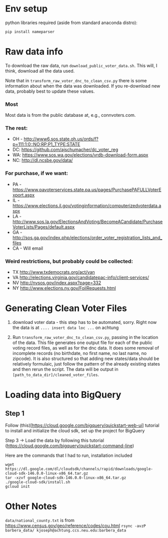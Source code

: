 # Env setup

python libraries required (aside from standard anaconda distro):
```
pip install nameparser
```


# Raw data info

To download the raw data, run ```download_public_voter_data.sh```. This will, I think, download all
the data used.  

Note that in ```transform_raw_voter_dnc_to_clean_csv.py``` there is some information about when the data
was downloaded. If you re-download new data, probably best to update these values.

### Most
Most data is from the public database at, e.g., connvoters.com.  

### The rest:

- OH - http://www6.sos.state.oh.us/ords/f?p=111:1:0::NO:RP:P1_TYPE:STATE
- DC: https://github.com/ajschumacher/dc_voter_reg
- WA: https://www.sos.wa.gov/elections/vrdb-download-form.aspx
- NC: http://dl.ncsbe.gov/data/

### For purchase, if we want:
- PA - https://www.pavoterservices.state.pa.us/pages/PurchasePAFULLVoterExport.aspx
-  IL - https://www.elections.il.gov/votinginformation/computerizedvoterdata.aspx
-  LA - http://www.sos.la.gov/ElectionsAndVoting/BecomeACandidate/PurchaseVoterLists/Pages/default.aspx
-  GA - http://sos.ga.gov/index.php/elections/order_voter_registration_lists_and_files
-  CA - Will email
  
### Weird restrictions, but probably could be collected:
-  TX http://www.txdemocrats.org/act/van
-  VA http://elections.virginia.gov/candidatepac-info/client-services/
-  NV http://nvsos.gov/index.aspx?page=332
-  NY http://www.elections.ny.gov/FoilRequests.html

# Generating Clean Voter Files

1. download voter data - this step has to be automated, sorry. 
Right now the data is at ``` .... insert data loc ... ``` on achtung

2.  Run ```transform_raw_voter_dnc_to_clean_csv.py```, passing in the location of the data.
This file generates one output file for each of the public voting record files, as well as for the dnc data.
It does some removal of incomplete records (no birthdate, no first name, no last name, no zipcode).
It is also structured so that adding new states/data should be relatively formulaic, just follow
the pattern of the already existing states and then rerun the script.
The data will be output in ```[path_to_data_dir]/cleaned_voter_files```.


# Loading data into BigQuery

## Step 1
 Follow (this)[https://cloud.google.com/bigquery/quickstart-web-ui] tutorial to install and initialize the cloud sdk, set up the project for BigQuery

Step 3 -> Load the data by following this tutorial (https://cloud.google.com/bigquery/quickstart-command-line)

Here are the commands that I had to run, installation included
```
wget https://dl.google.com/dl/cloudsdk/channels/rapid/downloads/google-cloud-sdk-146.0.0-linux-x86_64.tar.gz
tar -xzvf google-cloud-sdk-146.0.0-linux-x86_64.tar.gz 
./google-cloud-sdk/install.sh
gcloud init
```

# Other Notes

```data/national_county.txt``` is from https://www.census.gov/geo/reference/codes/cou.html
```rsync -avzP barbera_data/ kjoseph@achtung.ccs.neu.edu:barbera_data```

